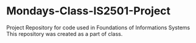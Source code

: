 # Mondays-Class-IS2501-Project
Project Repository for code used in Foundations of Informations Systems 
This repository was created as a part of class. 
